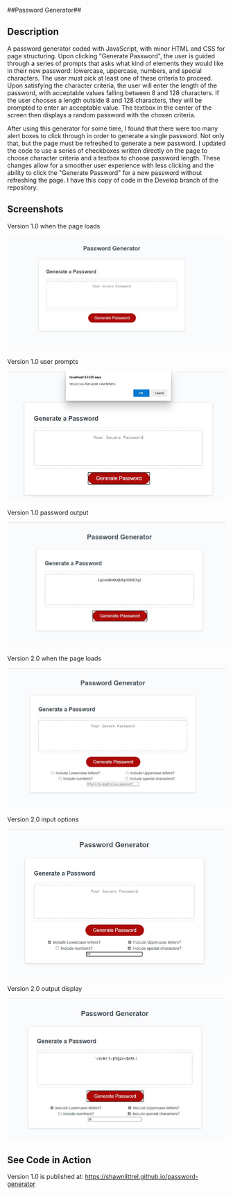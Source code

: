 ##Password Generator##

**Description**
---
A password generator coded with JavaScript, with minor HTML and CSS for page structuring.  Upon clicking "Generate Password", the user is guided through a series of prompts that asks what kind of elements they would like in their new password: lowercase, uppercase, numbers, and special characters.  The user must pick at least one of these criteria to proceed.  Upon satisfying the character criteria, the user will enter the length of the password, with acceptable values falling between 8 and 128 characters.  If the user chooses a length outside 8 and 128 characters, they will be prompted to enter an acceptable value.  The textbox in the center of the screen then displays a random password with the chosen criteria.

After using this generator for some time, I found that there were too many alert boxes to click through in order to generate a single password.  Not only that, but the page must be refreshed to generate a new password.  I updated the code to use a series of checkboxes written directly on the page to choose character criteria and a textbox to choose password length.  These changes allow for a smoother user experience with less clicking and the ability to click the "Generate Password" for a new password without refreshing the page.  I have this copy of code in the Develop branch of the repository.

**Screenshots**
---
Version 1.0 when the page loads

![Screenshot](/assets/images/Generator-1.0-Empty.JPG)

Version 1.0 user prompts

![Screenshot](/assets/images/Generator-1.0-Prompt.JPG)

Version 1.0 password output

![Screenshot](/assets/images/Generator-1.0-Output.JPG)

Version 2.0 when the page loads

![Screenshot](/assets/images/Generator-2.0-Page.JPG)

Version 2.0 input options

![Screenshot](/assets/images/Generator-2.0-Input.JPG)

Version 2.0 output display

![Screenshot](/assets/images/Generator-2.0-Output.JPG)

**See Code in Action**
---
Version 1.0 is published at:
https://shawnlittrel.github.io/password-generator